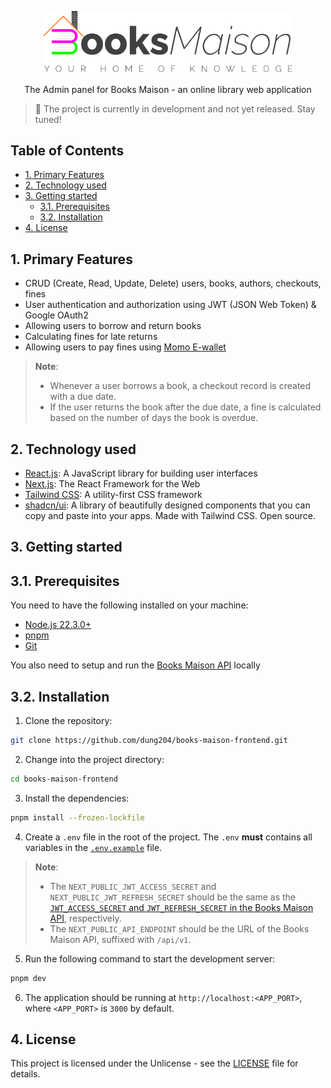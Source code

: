 <p align="center">
  <a href="http://api.books-maison.live/api-docs" target="blank"><img src="src/assets/images/books-maison-logo-dark.svg" width="400" alt="Nest Logo" /></a>
</p>

<p align="center">The Admin panel for Books Maison - an online library web application</p>

> 🚧 The project is currently in development and not yet released. Stay tuned!

## Table of Contents

- [1. Primary Features](#1-primary-features)
- [2. Technology used](#2-technology-used)
- [3. Getting started](#3-getting-started)
  - [3.1. Prerequisites](#31-prerequisites)
  - [3.2. Installation](#32-installation)
- [4. License](#4-license)

## 1. Primary Features

- CRUD (Create, Read, Update, Delete) users, books, authors, checkouts, fines
- User authentication and authorization using JWT (JSON Web Token) & Google OAuth2
- Allowing users to borrow and return books
- Calculating fines for late returns
- Allowing users to pay fines using [Momo E-wallet](https://www.momo.vn/)

> **Note**:
>
> - Whenever a user borrows a book, a checkout record is created with a due date.
> - If the user returns the book after the due date, a fine is calculated based on the number of days the book is overdue.

## 2. Technology used

- [React.js](https://react.dev/): A JavaScript library for building user interfaces
- [Next.js](https://nextjs.org/): The React Framework for the Web
- [Tailwind CSS](https://tailwindcss.com/): A utility-first CSS framework
- [shadcn/ui](https://ui.shadcn.com/): A library of beautifully designed components that you can copy and paste into your apps. Made with Tailwind CSS. Open source.

## 3. Getting started

## 3.1. Prerequisites

You need to have the following installed on your machine:

- [Node.js 22.3.0+](https://nodejs.org/en/download/)
- [pnpm](https://pnpm.io/installation)
- [Git](https://git-scm.com/downloads)

You also need to setup and run the [Books Maison API](https://github.com/dung204/books-maison-backend?tab=readme-ov-file#3-getting-started) locally

## 3.2. Installation

1. Clone the repository:

```bash
git clone https://github.com/dung204/books-maison-frontend.git
```

2. Change into the project directory:

```bash
cd books-maison-frontend
```

3. Install the dependencies:

```bash
pnpm install --frozen-lockfile
```

4. Create a `.env` file in the root of the project. The `.env` **must** contains all variables in the [`.env.example`](.env.example) file.

> **Note**:
>
> - The `NEXT_PUBLIC_JWT_ACCESS_SECRET` and `NEXT_PUBLIC_JWT_REFRESH_SECRET` should be the same as the [`JWT_ACCESS_SECRET` and `JWT_REFRESH_SECRET` in the Books Maison API](https://github.com/dung204/books-maison-backend/blob/b7a0b298f6da27a18e9113ea122a5f078a2149c3/.env.example#L13C1-L13C18), respectively.
> - The `NEXT_PUBLIC_API_ENDPOINT` should be the URL of the Books Maison API, suffixed with `/api/v1`.

5. Run the following command to start the development server:

```bash
pnpm dev
```

6. The application should be running at `http://localhost:<APP_PORT>`, where `<APP_PORT>` is `3000` by default.

## 4. License

This project is licensed under the Unlicense - see the [LICENSE](LICENSE) file for details.
